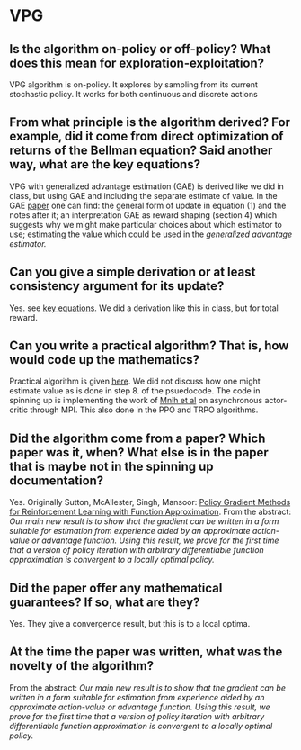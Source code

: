# VPG

## Is the algorithm on-policy or off-policy? What does this mean for exploration-exploitation? 
VPG algorithm is on-policy. It explores by sampling from its current stochastic policy. It works for both continuous and discrete actions
## From what principle is the algorithm derived? For example, did it come from direct optimization of returns of the Bellman equation? Said another way, what are the key equations?
VPG with generalized advantage estimation (GAE) is derived like we did in class, but using GAE and including the separate estimate of value. 
In the GAE [paper](https://arxiv.org/abs/1506.02438) one can find: the general form of update in 
equation (1) and the notes after it; an interpretation GAE as reward shaping (section 4) which suggests why we might make particular choices about which estimator to use; estimating the value
which could be used in the *generalized advantage estimator.*
## Can you give a simple derivation or at least consistency argument for its update?
Yes. see [key equations](https://spinningup.openai.com/en/latest/algorithms/vpg.html#key-equations). We did a derivation like this in class, but for total reward. 
## Can you write a practical algorithm? That is, how would code up the mathematics?
Practical algorithm is given [here](https://spinningup.openai.com/en/latest/algorithms/vpg.html#pseudocode). We did not discuss how one might estimate value as is done in step 8. of the psuedocode.
The code in spinning up is implementing the work of [Mnih et al](https://arxiv.org/abs/1602.01783) on asynchronous actor-critic through MPI. This also done in the PPO and TRPO algorithms.
## Did the algorithm come from a paper? Which paper was it, when? What else is in the paper that is maybe not in the spinning up documentation?
Yes. Originally Sutton, McAllester, Singh, Mansoor: [Policy Gradient Methods for Reinforcement Learning with Function Approximation](https://papers.nips.cc/paper/1713-policy-gradient-methods-for-reinforcement-learning-with-function-approximation.pdf). From the abstract: *Our main new result is to show that the gradient can
be written in a form suitable for estimation from experience aided
by an approximate action-value or advantage function. Using this
result, we prove for the first time that a version of policy iteration
with arbitrary differentiable function approximation is convergent to
a locally optimal policy.*
## Did the paper offer any mathematical guarantees? If so, what are they?
Yes. They give a convergence result, but this is to a local optima.
## At the time the paper was written, what was the novelty of the algorithm?
From the abstract: *Our main new result is to show that the gradient can
be written in a form suitable for estimation from experience aided
by an approximate action-value or advantage function. Using this
result, we prove for the first time that a version of policy iteration
with arbitrary differentiable function approximation is convergent to
a locally optimal policy.*
